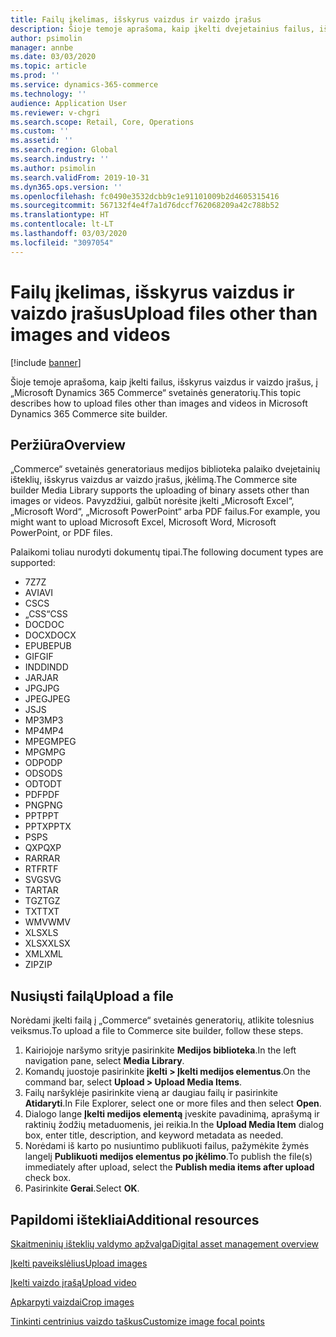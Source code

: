 ```yaml
---
title: Failų įkelimas, išskyrus vaizdus ir vaizdo įrašus
description: Šioje temoje aprašoma, kaip įkelti dvejetainius failus, išskyrus vaizdus ir vaizdo įrašus, į „Microsoft Dynamics 365 Commerce“ svetainės generatorių.
author: psimolin
manager: annbe
ms.date: 03/03/2020
ms.topic: article
ms.prod: ''
ms.service: dynamics-365-commerce
ms.technology: ''
audience: Application User
ms.reviewer: v-chgri
ms.search.scope: Retail, Core, Operations
ms.custom: ''
ms.assetid: ''
ms.search.region: Global
ms.search.industry: ''
ms.author: psimolin
ms.search.validFrom: 2019-10-31
ms.dyn365.ops.version: ''
ms.openlocfilehash: fc0490e3532dcbb9c1e91101009b2d4605315416
ms.sourcegitcommit: 567132f4e4f7a1d76dccf762068209a42c788b52
ms.translationtype: HT
ms.contentlocale: lt-LT
ms.lasthandoff: 03/03/2020
ms.locfileid: "3097054"
---
```

# <a name="upload-files-other-than-images-and-videos"></a><span data-ttu-id="b87d1-103">Failų įkelimas, išskyrus vaizdus ir vaizdo įrašus</span><span class="sxs-lookup"><span data-stu-id="b87d1-103">Upload files other than images and videos</span></span>

[!include [banner](includes/banner.md)]

<span data-ttu-id="b87d1-104">Šioje temoje aprašoma, kaip įkelti failus, išskyrus vaizdus ir vaizdo įrašus, į „Microsoft Dynamics 365 Commerce“ svetainės generatorių.</span><span class="sxs-lookup"><span data-stu-id="b87d1-104">This topic describes how to upload files other than images and videos in Microsoft Dynamics 365 Commerce site builder.</span></span>

## <a name="overview"></a><span data-ttu-id="b87d1-105">Peržiūra</span><span class="sxs-lookup"><span data-stu-id="b87d1-105">Overview</span></span>

<span data-ttu-id="b87d1-106">„Commerce“ svetainės generatoriaus medijos biblioteka palaiko dvejetainių išteklių, išskyrus vaizdus ar vaizdo įrašus, įkėlimą.</span><span class="sxs-lookup"><span data-stu-id="b87d1-106">The Commerce site builder Media Library supports the uploading of binary assets other than images or videos.</span></span> <span data-ttu-id="b87d1-107">Pavyzdžiui, galbūt norėsite įkelti „Microsoft Excel“, „Microsoft Word“, „Microsoft PowerPoint“ arba PDF failus.</span><span class="sxs-lookup"><span data-stu-id="b87d1-107">For example, you might want to upload Microsoft Excel, Microsoft Word, Microsoft PowerPoint, or PDF files.</span></span>

<span data-ttu-id="b87d1-108">Palaikomi toliau nurodyti dokumentų tipai.</span><span class="sxs-lookup"><span data-stu-id="b87d1-108">The following document types are supported:</span></span>
- <span data-ttu-id="b87d1-109">7Z</span><span class="sxs-lookup"><span data-stu-id="b87d1-109">7Z</span></span>
- <span data-ttu-id="b87d1-110">AVI</span><span class="sxs-lookup"><span data-stu-id="b87d1-110">AVI</span></span>
- <span data-ttu-id="b87d1-111">CS</span><span class="sxs-lookup"><span data-stu-id="b87d1-111">CS</span></span>
- <span data-ttu-id="b87d1-112">„CSS“</span><span class="sxs-lookup"><span data-stu-id="b87d1-112">CSS</span></span>
- <span data-ttu-id="b87d1-113">DOC</span><span class="sxs-lookup"><span data-stu-id="b87d1-113">DOC</span></span>
- <span data-ttu-id="b87d1-114">DOCX</span><span class="sxs-lookup"><span data-stu-id="b87d1-114">DOCX</span></span>
- <span data-ttu-id="b87d1-115">EPUB</span><span class="sxs-lookup"><span data-stu-id="b87d1-115">EPUB</span></span>
- <span data-ttu-id="b87d1-116">GIF</span><span class="sxs-lookup"><span data-stu-id="b87d1-116">GIF</span></span>
- <span data-ttu-id="b87d1-117">INDD</span><span class="sxs-lookup"><span data-stu-id="b87d1-117">INDD</span></span>
- <span data-ttu-id="b87d1-118">JAR</span><span class="sxs-lookup"><span data-stu-id="b87d1-118">JAR</span></span>
- <span data-ttu-id="b87d1-119">JPG</span><span class="sxs-lookup"><span data-stu-id="b87d1-119">JPG</span></span>
- <span data-ttu-id="b87d1-120">JPEG</span><span class="sxs-lookup"><span data-stu-id="b87d1-120">JPEG</span></span>
- <span data-ttu-id="b87d1-121">JS</span><span class="sxs-lookup"><span data-stu-id="b87d1-121">JS</span></span>
- <span data-ttu-id="b87d1-122">MP3</span><span class="sxs-lookup"><span data-stu-id="b87d1-122">MP3</span></span>
- <span data-ttu-id="b87d1-123">MP4</span><span class="sxs-lookup"><span data-stu-id="b87d1-123">MP4</span></span>
- <span data-ttu-id="b87d1-124">MPEG</span><span class="sxs-lookup"><span data-stu-id="b87d1-124">MPEG</span></span>
- <span data-ttu-id="b87d1-125">MPG</span><span class="sxs-lookup"><span data-stu-id="b87d1-125">MPG</span></span>
- <span data-ttu-id="b87d1-126">ODP</span><span class="sxs-lookup"><span data-stu-id="b87d1-126">ODP</span></span>
- <span data-ttu-id="b87d1-127">ODS</span><span class="sxs-lookup"><span data-stu-id="b87d1-127">ODS</span></span>
- <span data-ttu-id="b87d1-128">ODT</span><span class="sxs-lookup"><span data-stu-id="b87d1-128">ODT</span></span>
- <span data-ttu-id="b87d1-129">PDF</span><span class="sxs-lookup"><span data-stu-id="b87d1-129">PDF</span></span>
- <span data-ttu-id="b87d1-130">PNG</span><span class="sxs-lookup"><span data-stu-id="b87d1-130">PNG</span></span>
- <span data-ttu-id="b87d1-131">PPT</span><span class="sxs-lookup"><span data-stu-id="b87d1-131">PPT</span></span>
- <span data-ttu-id="b87d1-132">PPTX</span><span class="sxs-lookup"><span data-stu-id="b87d1-132">PPTX</span></span>
- <span data-ttu-id="b87d1-133">PS</span><span class="sxs-lookup"><span data-stu-id="b87d1-133">PS</span></span>
- <span data-ttu-id="b87d1-134">QXP</span><span class="sxs-lookup"><span data-stu-id="b87d1-134">QXP</span></span>
- <span data-ttu-id="b87d1-135">RAR</span><span class="sxs-lookup"><span data-stu-id="b87d1-135">RAR</span></span>
- <span data-ttu-id="b87d1-136">RTF</span><span class="sxs-lookup"><span data-stu-id="b87d1-136">RTF</span></span>
- <span data-ttu-id="b87d1-137">SVG</span><span class="sxs-lookup"><span data-stu-id="b87d1-137">SVG</span></span>
- <span data-ttu-id="b87d1-138">TAR</span><span class="sxs-lookup"><span data-stu-id="b87d1-138">TAR</span></span>
- <span data-ttu-id="b87d1-139">TGZ</span><span class="sxs-lookup"><span data-stu-id="b87d1-139">TGZ</span></span>
- <span data-ttu-id="b87d1-140">TXT</span><span class="sxs-lookup"><span data-stu-id="b87d1-140">TXT</span></span>
- <span data-ttu-id="b87d1-141">WMV</span><span class="sxs-lookup"><span data-stu-id="b87d1-141">WMV</span></span>
- <span data-ttu-id="b87d1-142">XLS</span><span class="sxs-lookup"><span data-stu-id="b87d1-142">XLS</span></span>
- <span data-ttu-id="b87d1-143">XLSX</span><span class="sxs-lookup"><span data-stu-id="b87d1-143">XLSX</span></span>
- <span data-ttu-id="b87d1-144">XML</span><span class="sxs-lookup"><span data-stu-id="b87d1-144">XML</span></span>
- <span data-ttu-id="b87d1-145">ZIP</span><span class="sxs-lookup"><span data-stu-id="b87d1-145">ZIP</span></span>

## <a name="upload-a-file"></a><span data-ttu-id="b87d1-146">Nusiųsti failą</span><span class="sxs-lookup"><span data-stu-id="b87d1-146">Upload a file</span></span>

<span data-ttu-id="b87d1-147">Norėdami įkelti failą į „Commerce“ svetainės generatorių, atlikite tolesnius veiksmus.</span><span class="sxs-lookup"><span data-stu-id="b87d1-147">To upload a file to Commerce site builder, follow these steps.</span></span>

1. <span data-ttu-id="b87d1-148">Kairiojoje naršymo srityje pasirinkite **Medijos biblioteka**.</span><span class="sxs-lookup"><span data-stu-id="b87d1-148">In the left navigation pane, select **Media Library**.</span></span>
1. <span data-ttu-id="b87d1-149">Komandų juostoje pasirinkite **įkelti \> Įkelti medijos elementus**.</span><span class="sxs-lookup"><span data-stu-id="b87d1-149">On the command bar, select **Upload \> Upload Media Items**.</span></span>
1. <span data-ttu-id="b87d1-150">Failų naršyklėje pasirinkite vieną ar daugiau failų ir pasirinkite **Atidaryti**.</span><span class="sxs-lookup"><span data-stu-id="b87d1-150">In File Explorer, select one or more files and then select **Open**.</span></span>
1. <span data-ttu-id="b87d1-151">Dialogo lange **Įkelti medijos elementą** įveskite pavadinimą, aprašymą ir raktinių žodžių metaduomenis, jei reikia.</span><span class="sxs-lookup"><span data-stu-id="b87d1-151">In the **Upload Media Item** dialog box, enter title, description, and keyword metadata as needed.</span></span>
1. <span data-ttu-id="b87d1-152">Norėdami iš karto po nusiuntimo publikuoti failus, pažymėkite žymės langelį **Publikuoti medijos elementus po įkėlimo**.</span><span class="sxs-lookup"><span data-stu-id="b87d1-152">To publish the file(s) immediately after upload, select the **Publish media items after upload** check box.</span></span>
1. <span data-ttu-id="b87d1-153">Pasirinkite **Gerai**.</span><span class="sxs-lookup"><span data-stu-id="b87d1-153">Select **OK**.</span></span>

## <a name="additional-resources"></a><span data-ttu-id="b87d1-154">Papildomi ištekliai</span><span class="sxs-lookup"><span data-stu-id="b87d1-154">Additional resources</span></span>

[<span data-ttu-id="b87d1-155">Skaitmeninių išteklių valdymo apžvalga</span><span class="sxs-lookup"><span data-stu-id="b87d1-155">Digital asset management overview</span></span>](dam-overview.md)

[<span data-ttu-id="b87d1-156">Įkelti paveikslėlius</span><span class="sxs-lookup"><span data-stu-id="b87d1-156">Upload images</span></span>](dam-upload-images.md)

[<span data-ttu-id="b87d1-157">Įkelti vaizdo įrašą</span><span class="sxs-lookup"><span data-stu-id="b87d1-157">Upload video</span></span>](dam-upload-video.md)

[<span data-ttu-id="b87d1-158">Apkarpyti vaizdai</span><span class="sxs-lookup"><span data-stu-id="b87d1-158">Crop images</span></span>](dam-crop-images.md)

[<span data-ttu-id="b87d1-159">Tinkinti centrinius vaizdo taškus</span><span class="sxs-lookup"><span data-stu-id="b87d1-159">Customize image focal points</span></span>](dam-custom-focal-point.md)
